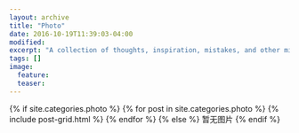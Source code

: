 ```yaml
---
layout: archive
title: "Photo"
date: 2016-10-19T11:39:03-04:00
modified:
excerpt: "A collection of thoughts, inspiration, mistakes, and other minutia."
tags: []
image:
  feature:
  teaser:
---
```


<div class="tiles">
{% if site.categories.photo %}
  {% for post in site.categories.photo %}
    {% include post-grid.html %}
  {% endfor %}
{% else %}
    暂无图片
{% endif %}
</div><!-- /.tiles -->